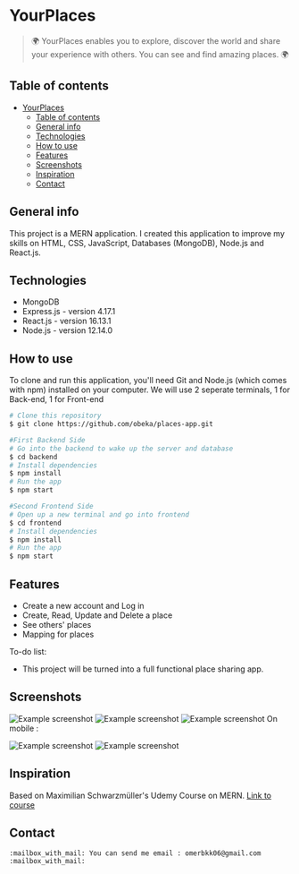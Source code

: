 # YourPlaces
> :earth_africa: YourPlaces enables you to explore, discover the world and share your experience with others. You can see and find amazing places. :earth_africa:

## Table of contents
- [YourPlaces](#yourplaces)
  - [Table of contents](#table-of-contents)
  - [General info](#general-info)
  - [Technologies](#technologies)
  - [How to use](#how-to-use)
  - [Features](#features)
  - [Screenshots](#screenshots)
  - [Inspiration](#inspiration)
  - [Contact](#contact)

## General info
This project is a MERN application. I created this application to improve my skills on HTML, CSS, JavaScript, Databases (MongoDB), Node.js and React.js.

## Technologies
* MongoDB 
* Express.js - version 4.17.1
* React.js - version 16.13.1
* Node.js - version 12.14.0

## How to use
To clone and run this application, you'll need Git and Node.js (which comes with npm) installed on your computer. We will use 2 seperate terminals, 1 for Back-end, 1 for Front-end
```bash
# Clone this repository
$ git clone https://github.com/obeka/places-app.git

#First Backend Side
# Go into the backend to wake up the server and database
$ cd backend
# Install dependencies
$ npm install
# Run the app
$ npm start

#Second Frontend Side
# Open up a new terminal and go into frontend 
$ cd frontend
# Install dependencies
$ npm install
# Run the app
$ npm start
```

## Features

* Create a new account and Log in
* Create, Read, Update and Delete a place
* See others' places
* Mapping for places

To-do list:
* This project will be turned into a full functional place sharing app. 

## Screenshots

![Example screenshot](https://i.postimg.cc/JnNWCyNX/1-Mainpage.png)
![Example screenshot](https://i.postimg.cc/7hR9B95n/2-Placepage.png)
![Example screenshot](https://i.postimg.cc/9QZbpGCy/map.png)
On mobile : 

![Example screenshot](https://i.postimg.cc/y8mh9syP/4-mobile-users.png)
![Example screenshot](https://i.postimg.cc/c1vb3tgB/5-mobile.png)


## Inspiration
Based on Maximilian Schwarzmüller's Udemy Course on MERN. [Link to course](https://www.udemy.com/course/react-nodejs-express-mongodb-the-mern-fullstack-guide/)

## Contact
	:mailbox_with_mail: You can send me email : omerbkk06@gmail.com 	:mailbox_with_mail:
